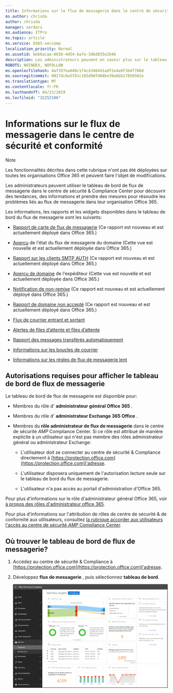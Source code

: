 ```yaml
---
title: Informations sur le flux de messagerie dans le centre de sécurité et conformité
ms.author: chrisda
author: chrisda
manager: serdars
ms.audience: ITPro
ms.topic: article
ms.service: O365-seccomp
localization_priority: Normal
ms.assetid: beb6acaa-6016-4d54-ba7e-3d6d035e2b46
description: Les administrateurs peuvent en savoir plus sur le tableau de bord de flux de messagerie dans le centre de sécurité & Compliance Center.
ROBOTS: NOINDEX, NOFOLLOW
ms.openlocfilehash: 4af35fea640c1f4c43464d1adf2e4a9f3b4f780d
ms.sourcegitcommit: 0017dc6a5f81c165d9dfd88be39a6bb17856582e
ms.translationtype: MT
ms.contentlocale: fr-FR
ms.lasthandoff: 04/23/2019
ms.locfileid: "32252106"
---
```

# <a name="mail-flow-insights-in-the-security--compliance-center"></a>Informations sur le flux de messagerie dans le centre de sécurité et conformité

> [!NOTE]
> Les fonctionnalités décrites dans cette rubrique n'ont pas été déployées sur toutes les organisations Office 365 et peuvent faire l'objet de modifications.

Les administrateurs peuvent utiliser le tableau de bord de flux de messagerie dans le centre de sécurité & Compliance Center pour découvrir des tendances, des informations et prendre des mesures pour résoudre les problèmes liés au flux de messagerie dans leur organisation Office 365.

Les informations, les rapports et les widgets disponibles dans le tableau de bord du flux de messagerie sont les suivants:

- [Rapport de carte de flux de messagerie](mfi-mail-flow-map-report.md) (Ce rapport est nouveau et est actuellement déployé dans Office 365.)

- [Aperçu](mfi-domain-mail-flow-status-insight.md) de l'état du flux de messagerie du domaine (Cette vue est nouvelle et est actuellement déployée dans Office 365.)

- [Rapport sur les clients SMTP AUTH](mfi-smtp-auth-clients-report.md) (Ce rapport est nouveau et est actuellement déployé dans Office 365.)

- [Aperçu de domaine](mfi-sender-domain-insight.md) de l'expéditeur (Cette vue est nouvelle et est actuellement déployée dans Office 365.)

- [Notification de non-remise](mfi-non-delivery-report.md) (Ce rapport est nouveau et est actuellement déployé dans Office 365.)

- [Rapport de domaine non accepté](mfi-non-accepted-domain-report.md) (Ce rapport est nouveau et est actuellement déployé dans Office 365.)

- [Flux de courrier entrant et sortant](mfi-outbound-and-inbound-mail-flow.md)

- [Alertes de files d’attente et files d’attente](mfi-queue-alerts-and-queues.md)

- [Rapport des messages transférés automatiquement](mfi-auto-forwarded-messages-report.md)

- [Informations sur les boucles de courrier](mfi-mail-loop-insight.md)

- [Informations sur les règles de flux de messagerie lent](mfi-slow-mail-flow-rules-insight.md)

## <a name="permissions-required-to-view-the-mail-flow-dashboard"></a>Autorisations requises pour afficher le tableau de bord de flux de messagerie

Le tableau de bord de flux de messagerie est disponible pour:

- Membres du rôle d' **administrateur général Office 365** .

- Membres du rôle d' **administrateur Exchange 365 Office** .

- Membres du **rôle administrateur de flux de messagerie** dans le centre de sécurité _AMP_ Compliance Center. Si ce rôle est attribué de manière explicite à un utilisateur qui n'est pas membre des rôles administrateur général ou administrateur Exchange:

  - L'utilisateur doit se connecter au centre de sécurité & Compliance directement à [https://protection.office.com](https://protection.office.com)l'adresse.

  - L'utilisateur disposera uniquement de l'autorisation lecture seule sur le tableau de bord du flux de messagerie.

  - L'utilisateur n'a pas accès au portail d'administration d'Office 365.

Pour plus d'informations sur le rôle d'administrateur général Office 365, voir [à propos des rôles d'administrateur office 365](https://docs.microsoft.com/office365/admin/add-users/about-admin-roles).

Pour plus d'informations sur l'attribution de rôles de centre de sécurité & de conformité aux utilisateurs, consultez [la rubrique accorder aux utilisateurs l'accès au centre de sécurité _AMP_ Compliance Center](https://docs.microsoft.com/office365/securitycompliance/grant-access-to-the-security-and-compliance-center).

## <a name="where-to-find-the-mail-flow-dashboard"></a>Où trouver le tableau de bord de flux de messagerie?

1. Accédez au centre de sécurité & Compliance à [https://protection.office.com](https://protection.office.com)l'adresse.

2. Développez **flux de messagerie** , puis sélectionnez **tableau de bord**.

   ![Tableau de bord de flux de messagerie dans le centre de sécurité & Office 365 Security](media/mail-flow-dashboard-v2.png)
